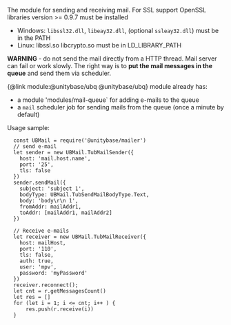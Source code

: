 The module for sending and receiving mail.
For SSL support OpenSSL libraries version >= 0.9.7 must be installed
 - Windows: `libssl32.dll`, `libeay32.dll`, (optional `ssleay32.dll`) must be in the PATH
 - Linux: libssl.so libcrypto.so must be in LD_LIBRARY_PATH

**WARNING** - do not send the mail directly from a HTTP thread.
Mail server can fail or work slowly.
The right way is to **put the mail messages in the queue** and send them via scheduler.

{@link module:@unitybase/ubq @unitybase/ubq} module already has:
  - a module 'modules/mail-queue` for adding e-mails to the queue
  - a `mail` scheduler job for sending mails from the queue (once a minute by default)

Usage sample:
```
  const UBMail = require('@unitybase/mailer')
  // send e-mail
  let sender = new UBMail.TubMailSender({
    host: 'mail.host.name',
    port: '25',
    tls: false
  })
  sender.sendMail({
    subject: 'subject 1',
    bodyType: UBMail.TubSendMailBodyType.Text,
    body: 'body\r\n 1',
    fromAddr: mailAddr1,
    toAddr: [mailAddr1, mailAddr2]
  })

  // Receive e-mails
  let receiver = new UBMail.TubMailReceiver({
    host: mailHost,
    port: '110',
    tls: false,
    auth: true,
    user: 'mpv',
    password: 'myPassword'
  })
  receiver.reconnect();
  let cnt = r.getMessagesCount()
  let res = []
  for (let i = 1; i <= cnt; i++ ) {
      res.push(r.receive(i))
  }
```
